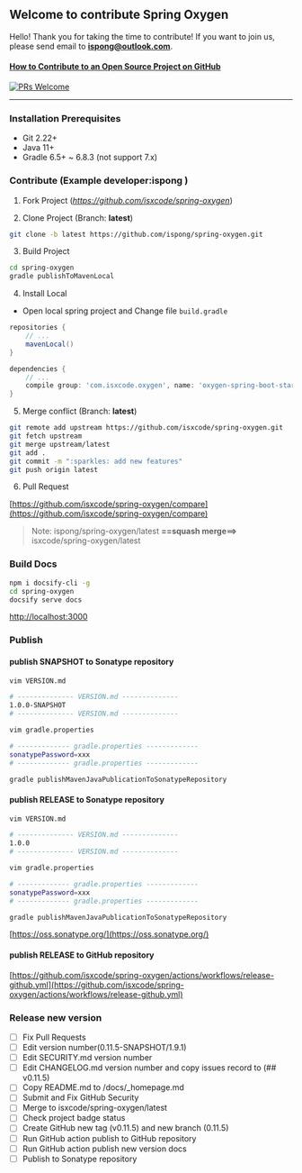 ## Welcome to contribute Spring Oxygen

Hello! Thank you for taking the time to contribute! If you want to join us, please send email to **ispong@outlook.com**.

#### [How to Contribute to an Open Source Project on GitHub](https://app.egghead.io/playlists/how-to-contribute-to-an-open-source-project-on-github)

[![PRs Welcome](https://img.shields.io/badge/PRs-welcome-brightgreen.svg?style=flat-square)](http://makeapullrequest.com)

---

### Installation Prerequisites

- Git 2.22+
- Java 11+
- Gradle 6.5+ ~ 6.8.3 (not support 7.x)

### Contribute (Example developer:**ispong** )

1. Fork Project (_https://github.com/isxcode/spring-oxygen_)

2. Clone Project (Branch: **latest**)

```bash
git clone -b latest https://github.com/ispong/spring-oxygen.git
```

3. Build Project

```bash
cd spring-oxygen
gradle publishToMavenLocal
```

4. Install Local

- Open local spring project and Change file `build.gradle`

```groovy
repositories {
    // ...    
    mavenLocal()
}

dependencies {
    // ...
    compile group: 'com.isxcode.oxygen', name: 'oxygen-spring-boot-starter', version: '0.0.1', changing: true
}
```

5. Merge conflict (Branch: **latest**)

```bash
git remote add upstream https://github.com/isxcode/spring-oxygen.git
git fetch upstream
git merge upstream/latest
git add .
git commit -m ":sparkles: add new features"
git push origin latest
```

6. Pull Request

[https://github.com/isxcode/spring-oxygen/compare](https://github.com/isxcode/spring-oxygen/compare)

> Note:  ispong/spring-oxygen/latest  **==squash merge==>** isxcode/spring-oxygen/latest

### Build Docs

```bash
npm i docsify-cli -g
cd spring-oxygen
docsify serve docs
```
[http://localhost:3000](http://localhost:3000)

### Publish

#### publish SNAPSHOT to Sonatype repository

```bash
vim VERSION.md

# -------------- VERSION.md --------------  
1.0.0-SNAPSHOT
# -------------- VERSION.md -------------- 
```

```bash
vim gradle.properties

# ------------- gradle.properties -------------  
sonatypePassword=xxx
# ------------- gradle.properties -------------
```

```bash
gradle publishMavenJavaPublicationToSonatypeRepository
```

#### publish RELEASE to Sonatype repository

```bash
vim VERSION.md

# -------------- VERSION.md --------------  
1.0.0
# -------------- VERSION.md -------------- 
```

```bash
vim gradle.properties

# ------------- gradle.properties -------------  
sonatypePassword=xxx
# ------------- gradle.properties -------------
```

```bash
gradle publishMavenJavaPublicationToSonatypeRepository
```

[https://oss.sonatype.org/](https://oss.sonatype.org/)

#### publish RELEASE to GitHub repository

[https://github.com/isxcode/spring-oxygen/actions/workflows/release-github.yml](https://github.com/isxcode/spring-oxygen/actions/workflows/release-github.yml)

### Release new version

- [ ] Fix Pull Requests
- [ ] Edit version number(0.11.5-SNAPSHOT/1.9.1)
- [ ] Edit SECURITY.md version number
- [ ] Edit CHANGELOG.md version number and copy issues record to (## v0.11.5)
- [ ] Copy README.md to /docs/_homepage.md
- [ ] Submit and Fix GitHub Security
- [ ] Merge to isxcode/spring-oxygen/latest
- [ ] Check project badge status
- [ ] Create GitHub new tag (v0.11.5) and new branch (0.11.5)
- [ ] Run GitHub action publish to GitHub repository
- [ ] Run GitHub action publish new version docs
- [ ] Publish to Sonatype repository
